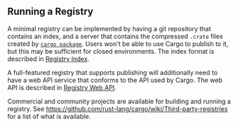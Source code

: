 ## Running a Registry

A minimal registry can be implemented by having a git repository that contains
an index, and a server that contains the compressed `.crate` files created by
[`cargo package`]. Users won't be able to use Cargo to publish to it, but this
may be sufficient for closed environments. The index format is described in
[Registry Index].

A full-featured registry that supports publishing will additionally need to
have a web API service that conforms to the API used by Cargo. The web API is
described in [Registry Web API].

Commercial and community projects are available for building and running a
registry. See <https://github.com/rust-lang/cargo/wiki/Third-party-registries>
for a list of what is available.

[Registry Web API]: registry-web-api.md
[Registry Index]: registry-index.md
[`cargo publish`]: ../commands/cargo-publish.md
[`cargo package`]: ../commands/cargo-package.md
